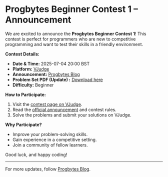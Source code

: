 # Progbytes Beginner Contest 1 – Announcement

We are excited to announce the **Progbytes Beginner Contest 1**! This contest is perfect for programmers who are new to competitive programming and want to test their skills in a friendly environment.

**Contest Details:**
- **Date & Time:** 2025-07-04 20:00 BST
- **Platform:** [VJudge](https://vjudge.net/contest/726610)
- **Announcement:** [Progbytes Blog](https://progbytes.blogspot.com/2025/07/progbytes-beginner-contest-1.html)
- **Problem Set PDF (Update) :** [Download here](https://github.com/alkayesrifat/Progbytes/blob/main/Contest/Progbytes%20Beginner%20Contest%201/Progbytes%20Beginner%20Contest%201%20(726610).pdf)
- **Difficulty:** Beginner

**How to Participate:**
1. Visit the [contest page on VJudge](https://vjudge.net/contest/726610).
2. Read the [official announcement](https://progbytes.blogspot.com/2025/07/progbytes-beginner-contest-1.html) and contest rules.
4. Solve the problems and submit your solutions on VJudge.

**Why Participate?**
- Improve your problem-solving skills.
- Gain experience in a competitive setting.
- Join a community of fellow learners.

Good luck, and happy coding!

---
For more updates, follow [Progbytes Blog](https://progbytes.blogspot.com/).